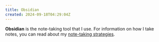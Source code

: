 ```yaml
---
title: Obsidian
created: 2024-09-18T04:29:04Z
---
```


**Obsidian** is the note-taking tool that I use. For information on how I take notes, you can read about my [note-taking strategies](../notes/note-taking-strategy.md).
